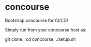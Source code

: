 # concourse
Bootstrap concourse for CI/CD!

Simply run from your concourse host as:

git clone <git url> ; cd concourse; ./setup.sh

